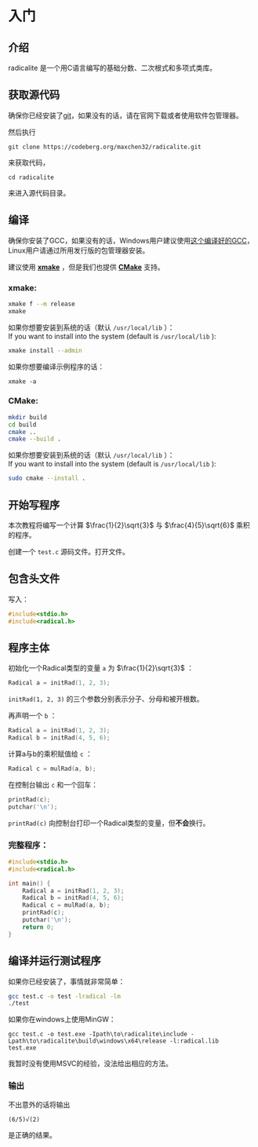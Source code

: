 # 入门

## 介绍

radicalite 是一个用C语言编写的基础分数、二次根式和多项式类库。

## 获取源代码

确保你已经安装了[git](https://git-scm.com/)，如果没有的话，请在官网下载或者使用软件包管理器。

然后执行

	git clone https://codeberg.org/maxchen32/radicalite.git

来获取代码，

	cd radicalite

来进入源代码目录。

## 编译

确保你安装了GCC，如果没有的话，Windows用户建议使用[这个编译好的GCC](https://winlibs.com/)，Linux用户请通过所用发行版的包管理器安装。

建议使用 **[xmake](https://xmake.io/#/)** ，但是我们也提供 **[CMake](https://cmake.org/)** 支持。

### xmake:  
```bash
xmake f --m release
xmake
```

如果你想要安装到系统的话（默认 `/usr/local/lib` ）：  
If you want to install into the system (default is `/usr/local/lib` ):  
```bash
xmake install --admin
```

如果你想要编译示例程序的话：

	xmake -a

### CMake:  
```bash
mkdir build
cd build 
cmake ..
cmake --build .
```

如果你想要安装到系统的话（默认 `/usr/local/lib` ）：  
If you want to install into the system (default is `/usr/local/lib` ):  
```bash
sudo cmake --install .
```

## 开始写程序

本次教程将编写一个计算 $\frac{1}{2}\sqrt{3}$ 与 $\frac{4}{5}\sqrt{6}$ 乘积的程序。

创建一个 `test.c` 源码文件。打开文件。

## 包含头文件

写入：

```C
#include<stdio.h>
#include<radical.h>
```

## 程序主体

初始化一个Radical类型的变量 `a` 为 $\frac{1}{2}\sqrt{3}$ ：
```C
Radical a = initRad(1, 2, 3);
```

`initRad(1, 2, 3)` 的三个参数分别表示分子、分母和被开根数。

再声明一个 `b` ：
```C
Radical a = initRad(1, 2, 3);
Radical b = initRad(4, 5, 6);
```

计算a与b的乘积赋值给 `c` ：
```C
Radical c = mulRad(a, b);
```

在控制台输出 `c` 和一个回车：
```C
printRad(c);
putchar('\n');
```

`printRad(c)` 向控制台打印一个Radical类型的变量，但**不会**换行。

### 完整程序：

```C
#include<stdio.h>
#include<radical.h>

int main() {
	Radical a = initRad(1, 2, 3);
	Radical b = initRad(4, 5, 6);
	Radical c = mulRad(a, b);
	printRad(c);
	putchar('\n');
	return 0;
}
```

## 编译并运行测试程序

如果你已经安装了，事情就非常简单：
```bash
gcc test.c -o test -lradical -lm
./test
```

如果你在windows上使用MinGW：
```batch
gcc test.c -o test.exe -Ipath\to\radicalite\include -Lpath\to\radicalite\build\windows\x64\release -l:radical.lib
test.exe
```

我暂时没有使用MSVC的经验，没法给出相应的方法。

### 输出

不出意外的话将输出

	(6/5)√(2)
	
是正确的结果。
